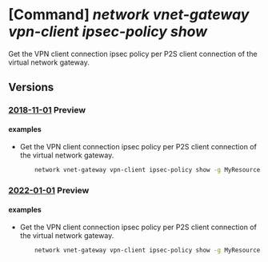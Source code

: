 # [Command] _network vnet-gateway vpn-client ipsec-policy show_

Get the VPN client connection ipsec policy per P2S client connection of the virtual network gateway.

## Versions

### [2018-11-01](/Resources/mgmt-plane/L3N1YnNjcmlwdGlvbnMve30vcmVzb3VyY2Vncm91cHMve30vcHJvdmlkZXJzL21pY3Jvc29mdC5uZXR3b3JrL3ZpcnR1YWxuZXR3b3JrZ2F0ZXdheXMve30vZ2V0dnBuY2xpZW50aXBzZWNwYXJhbWV0ZXJz/2018-11-01.xml) **Preview**

<!-- mgmt-plane /subscriptions/{}/resourcegroups/{}/providers/microsoft.network/virtualnetworkgateways/{}/getvpnclientipsecparameters 2018-11-01 -->

#### examples

- Get the VPN client connection ipsec policy per P2S client connection of the virtual network gateway.
    ```bash
        network vnet-gateway vpn-client ipsec-policy show -g MyResourceGroup -n MyVnetGateway
    ```

### [2022-01-01](/Resources/mgmt-plane/L3N1YnNjcmlwdGlvbnMve30vcmVzb3VyY2Vncm91cHMve30vcHJvdmlkZXJzL21pY3Jvc29mdC5uZXR3b3JrL3ZpcnR1YWxuZXR3b3JrZ2F0ZXdheXMve30vZ2V0dnBuY2xpZW50aXBzZWNwYXJhbWV0ZXJz/2022-01-01.xml) **Preview**

<!-- mgmt-plane /subscriptions/{}/resourcegroups/{}/providers/microsoft.network/virtualnetworkgateways/{}/getvpnclientipsecparameters 2022-01-01 -->

#### examples

- Get the VPN client connection ipsec policy per P2S client connection of the virtual network gateway.
    ```bash
        network vnet-gateway vpn-client ipsec-policy show -g MyResourceGroup -n MyVnetGateway
    ```
